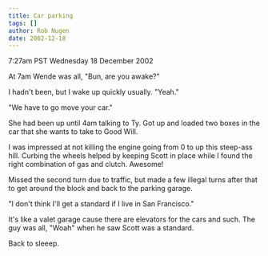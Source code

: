 ```yaml
---
title: Car parking
tags: []
author: Rob Nugen
date: 2002-12-18
---
```


<p class=date>7:27am PST Wednesday 18 December 2002</p>

<p>At 7am Wende was all, "Bun, are you awake?"</p>

<p>I hadn't been, but I wake up quickly usually. "Yeah."</p>

<p>"We have to go move your car."</p>

<p>She had been up until 4am talking to Ty.  Got up and loaded two
boxes in the car that she wants to take to Good Will.</p>

<p>I was impressed at not killing the engine going from 0 to up this
steep-ass hill.  Curbing the wheels helped by keeping Scott in place
while I found the right combination of gas and clutch.  Awesome!</p>

<p>Missed the second turn due to traffic, but made a few illegal turns
after that to get around the block and back to the parking garage.</p>

<p>"I don't think I'll get a standard if I live in San Francisco."</p>

<p>It's like a valet garage cause there are elevators for the cars and
such.  The guy was all, "Woah" when he saw Scott was a standard.</p>

<p>Back to sleeep.</p>
